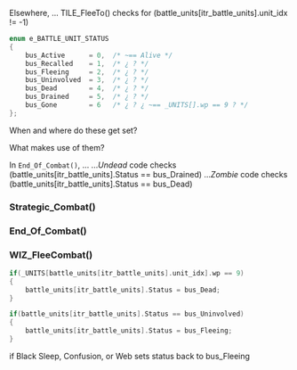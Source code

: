 


Elsewhere, ...
TILE_FleeTo() checks for (battle_units[itr_battle_units].unit_idx != -1)



```c
enum e_BATTLE_UNIT_STATUS
{
    bus_Active      = 0,  /* ~== Alive */
    bus_Recalled    = 1,  /* ¿ ? */
    bus_Fleeing     = 2,  /* ¿ ? */
    bus_Uninvolved  = 3,  /* ¿ ? */
    bus_Dead        = 4,  /* ¿ ? */
    bus_Drained     = 5,  /* ¿ ? */
    bus_Gone        = 6   /* ¿ ? ¿ ~== _UNITS[].wp == 9 ? */
};
```

When and where do these get set?

What makes use of them?



In `End_Of_Combat()`, ...
...*Undead* code checks (battle_units[itr_battle_units].Status == bus_Drained)
...*Zombie* code checks (battle_units[itr_battle_units].Status == bus_Dead)



### Strategic_Combat()



### End_Of_Combat()



### WIZ_FleeCombat()

```c
if(_UNITS[battle_units[itr_battle_units].unit_idx].wp == 9)
{
    battle_units[itr_battle_units].Status = bus_Dead;
}
```

```c
if(battle_units[itr_battle_units].Status == bus_Uninvolved)
{
    battle_units[itr_battle_units].Status = bus_Fleeing;
}
```

if Black Sleep, Confusion, or Web
    sets status back to bus_Fleeing
